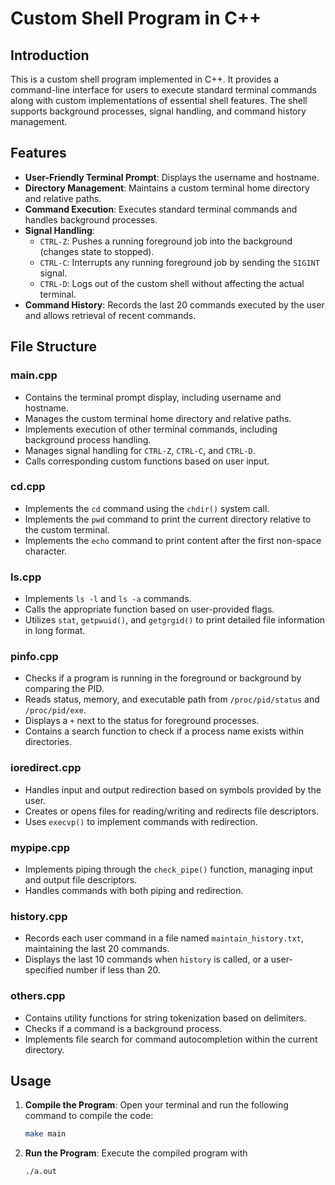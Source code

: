 # Custom Shell Program in C++

## Introduction

This is a custom shell program implemented in C++. It provides a command-line interface for users to execute standard terminal commands along with custom implementations of essential shell features. The shell supports background processes, signal handling, and command history management.

## Features

- **User-Friendly Terminal Prompt**: Displays the username and hostname.
- **Directory Management**: Maintains a custom terminal home directory and relative paths.
- **Command Execution**: Executes standard terminal commands and handles background processes.
- **Signal Handling**:
  - `CTRL-Z`: Pushes a running foreground job into the background (changes state to stopped).
  - `CTRL-C`: Interrupts any running foreground job by sending the `SIGINT` signal.
  - `CTRL-D`: Logs out of the custom shell without affecting the actual terminal.
- **Command History**: Records the last 20 commands executed by the user and allows retrieval of recent commands.

## File Structure

### main.cpp
- Contains the terminal prompt display, including username and hostname.
- Manages the custom terminal home directory and relative paths.
- Implements execution of other terminal commands, including background process handling.
- Manages signal handling for `CTRL-Z`, `CTRL-C`, and `CTRL-D`.
- Calls corresponding custom functions based on user input.

### cd.cpp
- Implements the `cd` command using the `chdir()` system call.
- Implements the `pwd` command to print the current directory relative to the custom terminal.
- Implements the `echo` command to print content after the first non-space character.

### ls.cpp
- Implements `ls -l` and `ls -a` commands.
- Calls the appropriate function based on user-provided flags.
- Utilizes `stat`, `getpwuid()`, and `getgrgid()` to print detailed file information in long format.

### pinfo.cpp
- Checks if a program is running in the foreground or background by comparing the PID.
- Reads status, memory, and executable path from `/proc/pid/status` and `/proc/pid/exe`.
- Displays a `+` next to the status for foreground processes.
- Contains a search function to check if a process name exists within directories.

### ioredirect.cpp
- Handles input and output redirection based on symbols provided by the user.
- Creates or opens files for reading/writing and redirects file descriptors.
- Uses `execvp()` to implement commands with redirection.

### mypipe.cpp
- Implements piping through the `check_pipe()` function, managing input and output file descriptors.
- Handles commands with both piping and redirection.

### history.cpp
- Records each user command in a file named `maintain_history.txt`, maintaining the last 20 commands.
- Displays the last 10 commands when `history` is called, or a user-specified number if less than 20.

### others.cpp
- Contains utility functions for string tokenization based on delimiters.
- Checks if a command is a background process.
- Implements file search for command autocompletion within the current directory.

## Usage

1. **Compile the Program**: Open your terminal and run the following command to compile the code:
   ```bash
   make main
1. **Run the Program**: Execute the compiled program with
   ```bash
   ./a.out
